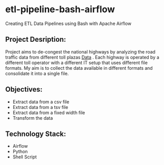 # etl-pipeline-bash-airflow
Creating ETL Data Pipelines using Bash with Apache Airflow

## Project Desription:

Project  aims to de-congest the national highways by analyzing the road traffic data from different toll plazas [Data]([https://github.com/](https://github.com/wafemi999/etl-pipeline-bash-airflow/tree/main/tolldata))
. Each highway is operated by a different toll operator with a different IT setup that uses different file formats. My aim is to collect the  data available in different formats and consolidate it into a single file.

## Objectives:
* Extract data from a csv file
* Extract data from a tsv file
* Extract data from a fixed width file
* Transform the data 

 ## Technology Stack:

* Airflow
* Python
* Shell Script



